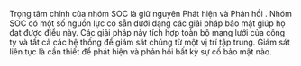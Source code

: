 Trọng tâm chính của nhóm SOC là giữ nguyên Phát hiện và Phản hồi . Nhóm SOC có một số nguồn lực có sẵn dưới dạng các giải pháp bảo mật giúp họ đạt được điều này. Các giải pháp này tích hợp toàn bộ mạng lưới của công ty và tất cả các hệ thống để giám sát chúng từ một vị trí tập trung. Giám sát liên tục là cần thiết để phát hiện và phản hồi bất kỳ sự cố bảo mật nào.

